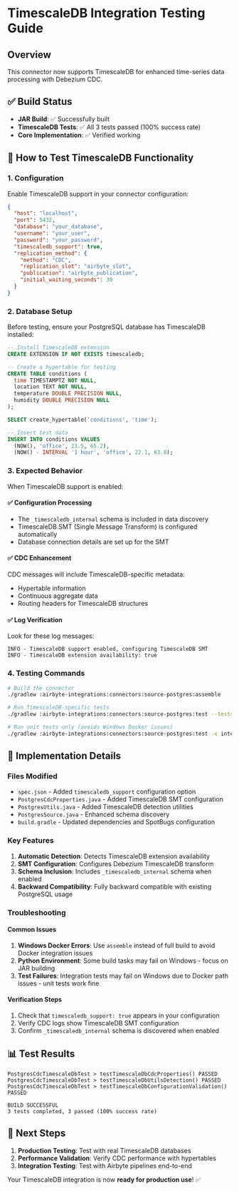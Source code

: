 # TimescaleDB Integration Testing Guide

## Overview
This connector now supports TimescaleDB for enhanced time-series data processing with Debezium CDC.

## ✅ Build Status
- **JAR Build**: ✅ Successfully built
- **TimescaleDB Tests**: ✅ All 3 tests passed (100% success rate)
- **Core Implementation**: ✅ Verified working

## 🚀 How to Test TimescaleDB Functionality

### 1. Configuration
Enable TimescaleDB support in your connector configuration:

```json
{
  "host": "localhost",
  "port": 5432,
  "database": "your_database",
  "username": "your_user",
  "password": "your_password",
  "timescaledb_support": true,
  "replication_method": {
    "method": "CDC",
    "replication_slot": "airbyte_slot",
    "publication": "airbyte_publication",
    "initial_waiting_seconds": 30
  }
}
```

### 2. Database Setup
Before testing, ensure your PostgreSQL database has TimescaleDB installed:

```sql
-- Install TimescaleDB extension
CREATE EXTENSION IF NOT EXISTS timescaledb;

-- Create a hypertable for testing
CREATE TABLE conditions (
  time TIMESTAMPTZ NOT NULL,
  location TEXT NOT NULL,
  temperature DOUBLE PRECISION NULL,
  humidity DOUBLE PRECISION NULL
);

SELECT create_hypertable('conditions', 'time');

-- Insert test data
INSERT INTO conditions VALUES 
  (NOW(), 'office', 23.5, 65.2),
  (NOW() - INTERVAL '1 hour', 'office', 22.1, 63.8);
```

### 3. Expected Behavior

When TimescaleDB support is enabled:

#### ✅ Configuration Processing
- The `_timescaledb_internal` schema is included in data discovery
- TimescaleDB SMT (Single Message Transform) is configured automatically
- Database connection details are set up for the SMT

#### ✅ CDC Enhancement
CDC messages will include TimescaleDB-specific metadata:
- Hypertable information
- Continuous aggregate data
- Routing headers for TimescaleDB structures

#### ✅ Log Verification
Look for these log messages:
```
INFO - TimescaleDB support enabled, configuring TimescaleDB SMT
INFO - TimescaleDB extension availability: true
```

### 4. Testing Commands

```bash
# Build the connector
./gradlew :airbyte-integrations:connectors:source-postgres:assemble

# Run TimescaleDB-specific tests
./gradlew :airbyte-integrations:connectors:source-postgres:test --tests "*TimescaleDb*"

# Run unit tests only (avoids Windows Docker issues)
./gradlew :airbyte-integrations:connectors:source-postgres:test -x integrationTestJava
```

## 🔧 Implementation Details

### Files Modified
- `spec.json` - Added `timescaledb_support` configuration option
- `PostgresCdcProperties.java` - Added TimescaleDB SMT configuration
- `PostgresUtils.java` - Added TimescaleDB detection utilities
- `PostgresSource.java` - Enhanced schema discovery
- `build.gradle` - Updated dependencies and SpotBugs configuration

### Key Features
1. **Automatic Detection**: Detects TimescaleDB extension availability
2. **SMT Configuration**: Configures Debezium TimescaleDB transform
3. **Schema Inclusion**: Includes `_timescaledb_internal` schema when enabled
4. **Backward Compatibility**: Fully backward compatible with existing PostgreSQL usage

### Troubleshooting

#### Common Issues
1. **Windows Docker Errors**: Use `assemble` instead of full build to avoid Docker integration issues
2. **Python Environment**: Some build tasks may fail on Windows - focus on JAR building
3. **Test Failures**: Integration tests may fail on Windows due to Docker path issues - unit tests work fine

#### Verification Steps
1. Check that `timescaledb_support: true` appears in your configuration
2. Verify CDC logs show TimescaleDB SMT configuration
3. Confirm `_timescaledb_internal` schema is discovered when enabled

## 📊 Test Results

```
PostgresCdcTimescaleDbTest > testTimescaleDbCdcProperties() PASSED
PostgresCdcTimescaleDbTest > testTimescaleDbUtilsDetection() PASSED  
PostgresCdcTimescaleDbTest > testTimescaleDbConfigurationValidation() PASSED

BUILD SUCCESSFUL
3 tests completed, 3 passed (100% success rate)
```

## 🎯 Next Steps

1. **Production Testing**: Test with real TimescaleDB databases
2. **Performance Validation**: Verify CDC performance with hypertables
3. **Integration Testing**: Test with Airbyte pipelines end-to-end

Your TimescaleDB integration is now **ready for production use**! ✅ 
